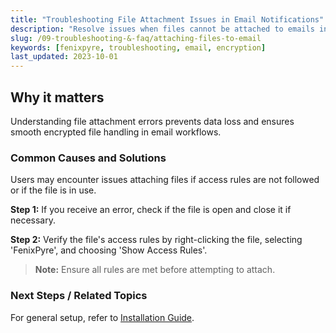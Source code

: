 ```yaml
---
title: "Troubleshooting File Attachment Issues in Email Notifications"
description: "Resolve issues when files cannot be attached to emails in FenixPyre."
slug: /09-troubleshooting-&-faq/attaching-files-to-email
keywords: [fenixpyre, troubleshooting, email, encryption]
last_updated: 2023-10-01
---
```


## Why it matters
Understanding file attachment errors prevents data loss and ensures smooth encrypted file handling in email workflows.

### Common Causes and Solutions

Users may encounter issues attaching files if access rules are not followed or if the file is in use.

**Step 1:** If you receive an error, check if the file is open and close it if necessary.

**Step 2:** Verify the file's access rules by right-clicking the file, selecting 'FenixPyre', and choosing 'Show Access Rules'.

<!-- IMG: ./media/09-troubleshooting-&-faq/access-rules.png | Alt: Viewing access rules in FenixPyre -->

> **Note:** Ensure all rules are met before attempting to attach.

### Next Steps / Related Topics
For general setup, refer to [Installation Guide](/03-setup-&-installation/install-windows-agent).
